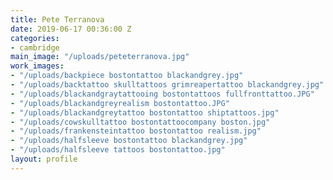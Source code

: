 ```yaml
---
title: Pete Terranova
date: 2019-06-17 00:36:00 Z
categories:
- cambridge
main_image: "/uploads/peteterranova.jpg"
work_images:
- "/uploads/backpiece bostontattoo blackandgrey.jpg"
- "/uploads/backtattoo skulltattoos grimreapertattoo blackandgrey.jpg"
- "/uploads/blackandgraytattooing bostontattoos fullfronttattoo.JPG"
- "/uploads/blackandgreyrealism bostontattoo.JPG"
- "/uploads/blackandgreytattoo bostontattoo shiptattoos.jpg"
- "/uploads/cowskulltattoo bostontattoocompany boston.jpg"
- "/uploads/frankensteintattoo bostontattoo realism.jpg"
- "/uploads/halfsleeve bostontattoo blackandgrey.jpg"
- "/uploads/halfsleeve tattoos bostontattoo.jpg"
layout: profile
---
```

